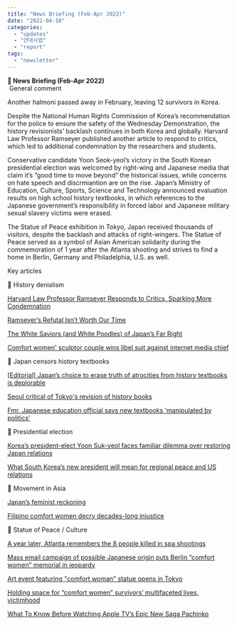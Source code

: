 ```yaml
---
title: "News Briefing (Feb-Apr 2022)"
date: "2022-04-18"
categories: 
  - "updates"
  - "연대사업"
  - "report"
tags: 
  - "newsletter"
---
```


**🦋 News Briefing (Feb-Apr 2022)**  
 General comment

Another halmoni passed away in February, leaving 12 survivors in Korea.  
  
Despite the National Human Rights Commission of Korea’s recommendation for the police to ensure the safety of the Wednesday Demonstration, the history revisionists’ backlash continues in both Korea and globally. Harvard Law Professor Ramseyer published another article to respond to critics, which led to additional condemnation by the researchers and students. 

Conservative candidate Yoon Seok-yeol’s victory in the South Korean presidential election was welcomed by right-wing and Japanese media that claim it’s “good time to move beyond” the historical issues, while concerns on hate speech and discrmiantion are on the rise. Japan’s Ministry of Education, Culture, Sports, Science and Technology announced evaluation results on high school history textbooks, in which references to the Japanese government’s responsibility in forced labor and Japanese military sexual slavery victims were erased.

The Statue of Peace exhibition in Tokyo, Japan received thousands of visitors, despite the backlash and attacks of right-wingers. The Statue of Peace served as a symbol of Asian American solidarity during the commemoration of 1 year after the Atlanta shooting and strives to find a home in Berlin, Germany and Philadelphia, U.S. as well.

  
Key articles

📌 History denialism

[Harvard Law Professor Ramseyer Responds to Critics, Sparking More Condemnation](https://www.thecrimson.com/article/2022/2/16/ramseyer-response-to-criticism/)

[Ramseyer’s Refutal Isn’t Worth Our Time](https://www.thecrimson.com/article/2022/2/28/editorial-ramseyer-2022/)

[The White Saviors (and White Poodles) of Japan’s Far Right](https://unseenjapan.com/the-white-saviors-japans-far-right-2/)

[Comfort women' sculptor couple wins libel suit against internet media chief](https://en.yna.co.kr/view/AEN20220322002300315)

  
📌 Japan censors history textbooks

[\[Editorial\] Japan’s choice to erase truth of atrocities from history textbooks is deplorable](https://english.hani.co.kr/arti/english_edition/english_editorials/1036877.html)

[Seoul critical of Tokyo's revision of history books](https://www.asianews.it/news-en/Seoul-critical-of-Tokyo%27s-revision-of-history-books--55518.html)

[Fmr. Japanese education official says new textbooks 'manipulated by politics'](https://www.arirang.co.kr/News/News_View.asp?nseq=297075)

  
📌 Presidential election

[Korea’s president-elect Yoon Suk-yeol faces familiar dilemma over restoring Japan relations](https://asianews.network/koreas-president-elect-yoon-suk-yeol-faces-familiar-dilemma-over-restoring-japan-relations/)

[What South Korea’s new president will mean for regional peace and US relations](https://responsiblestatecraft.org/2022/04/08/what-south-koreas-new-president-will-mean-regional-peace-and-us-relations/)

  
📌 Movement in Asia

[Japan’s feminist reckoning](https://www.ips-journal.eu/topics/democracy-and-society/japans-feminist-reckoning-5774/)

[Filipino comfort women decry decades-long injustice](https://www.bulatlat.com/2022/03/24/filipino-comfort-women-decry-decades-long-injustice/)

  
📌 Statue of Peace / Culture

[A year later, Atlanta remembers the 8 people killed in spa shootings](https://www.npr.org/2022/03/12/1086306008/atlanta-spa-shootings-anniversary-anti-asian-racism)

[Mass email campaign of possible Japanese origin puts Berlin “comfort women” memorial in jeopardy](https://english.hani.co.kr/arti/english_edition/e_international/1034794.html)

[Art event featuring "comfort woman" statue opens in Tokyo](https://english.kyodonews.net/news/2022/04/ceb259c67593-art-event-featuring-comfort-woman-statue-opens-in-tokyo.html)

[Holding space for “comfort women” survivors’ multifaceted lives, victimhood](https://www.hani.co.kr/arti/english_edition/e_national/1032928.html)

[What To Know Before Watching Apple TV’s Epic New Saga Pachinko](https://www.chatelaine.com/living/entertainment/pachinko/)
